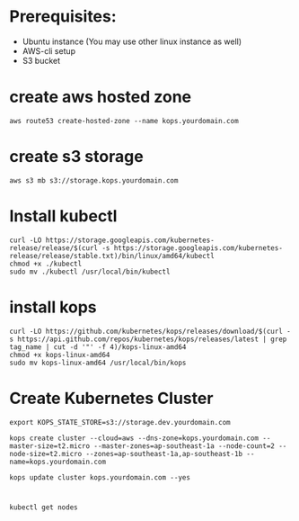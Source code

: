 # Prerequisites:
- Ubuntu instance (You may use other linux instance as well)
- AWS-cli setup
- S3 bucket

# create aws hosted zone
```	
aws route53 create-hosted-zone --name kops.yourdomain.com
```
# create s3 storage 

```
aws s3 mb s3://storage.kops.yourdomain.com

```
# Install kubectl

```
curl -LO https://storage.googleapis.com/kubernetes-release/release/$(curl -s https://storage.googleapis.com/kubernetes-release/release/stable.txt)/bin/linux/amd64/kubectl
chmod +x ./kubectl
sudo mv ./kubectl /usr/local/bin/kubectl

```
# install kops

```
curl -LO https://github.com/kubernetes/kops/releases/download/$(curl -s https://api.github.com/repos/kubernetes/kops/releases/latest | grep tag_name | cut -d '"' -f 4)/kops-linux-amd64
chmod +x kops-linux-amd64
sudo mv kops-linux-amd64 /usr/local/bin/kops

```
# Create Kubernetes Cluster
```
export KOPS_STATE_STORE=s3://storage.dev.yourdomain.com

kops create cluster --cloud=aws --dns-zone=kops.yourdomain.com --master-size=t2.micro --master-zones=ap-southeast-1a --node-count=2 --node-size=t2.micro --zones=ap-southeast-1a,ap-southeast-1b --name=kops.yourdomain.com

kops update cluster kops.yourdomain.com --yes
```
#
```
kubectl get nodes
```

